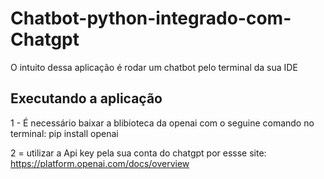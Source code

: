 # Chatbot-python-integrado-com-Chatgpt

O intuito dessa aplicação é rodar um chatbot pelo terminal da sua IDE

## Executando a aplicação

1 - É necessário baixar a blibioteca da openai com o seguine comando no terminal: pip install openai

2 = utilizar a Api key pela sua conta do chatgpt por essse site: https://platform.openai.com/docs/overview
